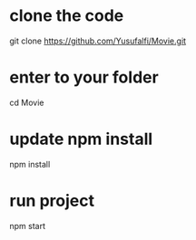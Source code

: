 # clone the code 
git clone https://github.com/Yusufalfi/Movie.git

# enter to your folder
 cd Movie
  
# update npm install
  npm install
  
 # run project
  npm start
  
